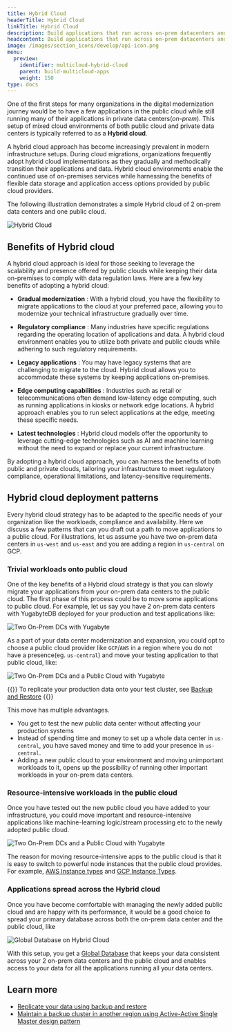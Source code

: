 ```yaml
---
title: Hybrid Cloud
headerTitle: Hybrid Cloud
linkTitle: Hybrid Cloud
description: Build applications that run across on-prem datacenters and public clouds
headcontent: Build applications that run across on-prem datacenters and public clouds
image: /images/section_icons/develop/api-icon.png
menu:
  preview:
    identifier: multicloud-hybrid-cloud
    parent: build-multicloud-apps
    weight: 150
type: docs
---
```


One of the first steps for many organizations in the digital modernization journey would be to have a few applications in the public cloud while still running many of their applications in private data centers(_on-prem_). This setup of mixed cloud environments of both public cloud and private data centers is typically referred to as a **Hybrid cloud**.

A hybrid cloud approach has become increasingly prevalent in modern infrastructure setups. During cloud migrations, organizations frequently adopt hybrid cloud implementations as they gradually and methodically transition their applications and data. Hybrid cloud environments enable the continued use of on-premises services while harnessing the benefits of flexible data storage and application access options provided by public cloud providers. 

The following illustration demonstrates a simple Hybrid cloud of 2 on-prem data centers and one public cloud.

![Hybrid Cloud](/images/develop/multicloud/hybridcloud-example.png)

## Benefits of Hybrid cloud

A hybrid cloud approach is ideal for those seeking to leverage the scalability and presence offered by public clouds while keeping their data on-premises to comply with data regulation laws. Here are a few key benefits of adopting a hybrid cloud:

- **Gradual modernization** : With a hybrid cloud, you have the flexibility to migrate applications to the cloud at your preferred pace, allowing you to modernize your technical infrastructure gradually over time.

- **Regulatory compliance** : Many industries have specific regulations regarding the operating location of applications and data. A hybrid cloud environment enables you to utilize both private and public clouds while adhering to such regulatory requirements.

- **Legacy applications** : You may have legacy systems that are challenging to migrate to the cloud. Hybrid cloud allows you to accommodate these systems by keeping applications on-premises.

- **Edge computing capabilities** : Industries such as retail or telecommunications often demand low-latency edge computing, such as running applications in kiosks or network edge locations. A hybrid approach enables you to run select applications at the edge, meeting these specific needs.

- **Latest technologies** : Hybrid cloud models offer the opportunity to leverage cutting-edge technologies such as AI and machine learning without the need to expand or replace your current infrastructure.

By adopting a hybrid cloud approach, you can harness the benefits of both public and private clouds, tailoring your infrastructure to meet regulatory compliance, operational limitations, and latency-sensitive requirements.

## Hybrid cloud deployment patterns

Every hybrid cloud strategy has to be adapted to the specific needs of your organization like the workloads, compliance and availability. Here we discuss a few patterns that can you draft out a path to move applications to a public cloud. For illustrations, let us assume you have two on-prem data centers in `us-west` and `us-east` and you are adding a region in `us-central` on GCP.

### Trivial workloads onto public cloud

One of the key benefits of a Hybrid cloud strategy is that you can slowly migrate your applications from your on-prem data centers to the public cloud. The first phase of this process could be to move some applications to public cloud. For example, let us say you have 2 on-prem data centers with YugabyteDB deployed for your production and test applications like:

![Two On-Prem DCs with Yugabyte](/images/develop/multicloud/hybridcloud-2-onprem.png)

As a part of your data center modernization and expansion, you could opt to choose a public cloud provider like `GCP`/`AWS` in a region where you do not have a presence(eg. `us-central`) and move your testing application to that public cloud, like:

![Two On-Prem DCs and a Public Cloud with Yugabyte](/images/develop/multicloud/hybridcloud-move-testing-app.png)

{{<tip>}}
To replicate your production data onto your test cluster, see [Backup and Restore](../../../manage/backup-restore/)
{{</tip>}}

This move has multiple advantages.

- You get to test the new public data center without affecting your production systems
- Instead of spending time and money to set up a whole data center in `us-central`, you have saved money and time to add your presence in `us-central`.
- Adding a new public cloud to your environment and moving unimportant workloads to it, opens up the possibility of running other important workloads in your on-prem data centers.

### Resource-intensive workloads in the public cloud

Once you have tested out the new public cloud you have added to your infrastructure, you could move important and resource-intensive applications like machine-learning logic/stream processing etc to the newly adopted public cloud.

![Two On-Prem DCs and a Public Cloud with Yugabyte](/images/develop/multicloud/hybridcloud-move-important-app.png)

The reason for moving resource-intensive apps to the public cloud is that it is easy to switch to powerful node instances that the public cloud provides. For example, [AWS Instance types](https://aws.amazon.com/ec2/instance-types/) and [GCP Instance Types](https://cloud.google.com/compute/docs/machine-resource).

### Applications spread across the Hybrid cloud

Once you have become comfortable with managing the newly added public cloud and are happy with its performance, it would be a good choice to spread your primary database across both the on-prem data center and the public cloud, like

![Global Database on Hybrid Cloud](/images/develop/multicloud/hybridcloud-global-database.png)

With this setup, you get a [Global Database](../../build-global-apps/global-database) that keeps your data consistent across your 2 on-prem data centers and the public cloud and enables access to your data for all the applications running all your data centers.

## Learn more

- [Replicate your data using backup and restore](../../../manage/backup-restore/)
- [Maintain a backup cluster in another region using Active-Active Single Master design pattern](../../build-global-apps/active-active-single-master/)